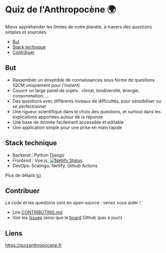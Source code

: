 # Quiz de l'Anthropocène 🌍

Mieux appréhender les limites de notre planète, à travers des questions simples et sourcées.

<!-- START doctoc generated TOC please keep comment here to allow auto update -->
<!-- DON'T EDIT THIS SECTION, INSTEAD RE-RUN doctoc TO UPDATE -->

- [But](#but)
- [Stack technique](#stack-technique)
- [Contribuer](#contribuer)

<!-- END doctoc generated TOC please keep comment here to allow auto update -->

## But

- Rassembler un ensemble de connaissances sous forme de questions (QCM uniquement pour l'instant)
- Couvrir un large panel de sujets : climat, biodiversité, énergie, consommation, ...
- Des questions avec différents niveaux de difficultés, pour sensibiliser ou se perfectionner
- Une rigueur scientifique dans le choix des questions, et surtout dans les explications apportées autour de la réponse
- Une base de donnée facilement accessible et editable
- Une application simple pour une prise en main rapide

## Stack technique

- Backend : Python Django
- Frontend : Vue.js, [![Netlify Status](https://api.netlify.com/api/v1/badges/fda65ff6-86b3-4a33-81bd-708699135c63/deploy-status)](https://app.netlify.com/sites/know-your-planet/deploys)
- DevOps: Scalingo, Netlify, Github Actions

Plus de détails [ici](CONTRIBUTING.md#stack-technique)

## Contribuer

Le code et les questions sont en open-source : venez nous aider !

- Lire [CONTRIBUTING.md](CONTRIBUTING.md)
- Voir les [Issues](https://github.com/quiz-anthropocene/know-your-planet/issues) (ainsi que le [board](https://github.com/quiz-anthropocene/know-your-planet/projects/1) Github (pas à jour))


## Liens

https://quizanthropocene.fr

